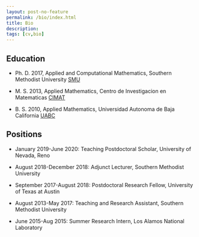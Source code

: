 ```yaml
---
layout: post-no-feature
permalink: /bio/index.html
title: Bio
description: 
tags: [cv,bio]
---
```



## Education

* Ph. D. 2017, Applied and Computational Mathematics, Southern Methodist University [SMU](http://www.smu.edu/Dedman/academics/departments/math)

* M. S. 2013, Applied Mathematics, Centro de Investigacion en Matematicas [CIMAT](https://www.cimat.mx/)

* B. S. 2010, Applied Mathematics, Universidad Autonoma de Baja California [UABC](http://www.uabc.mx/)

## Positions

* January 2019-June 2020: Teaching Postdoctoral Scholar, University of Nevada, Reno

* August 2018-December 2018: Adjunct Lecturer, Southern Methodist University

* September 2017-August 2018: Postdoctoral Research Fellow, University of Texas at Austin

* August 2013-May 2017: Teaching and Research Assistant, Southern Methodist University

* June 2015-Aug 2015: Summer Research Intern, Los Alamos National Laboratory









